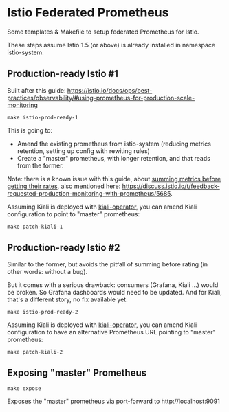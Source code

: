 # Istio Federated Prometheus

Some templates &amp; Makefile to setup federated Prometheus for Istio.

These steps assume Istio 1.5 (or above) is already installed in namespace istio-system.

## Production-ready Istio #1

Built after this guide: https://istio.io/docs/ops/best-practices/observability/#using-prometheus-for-production-scale-monitoring

```
make istio-prod-ready-1
```

This is going to:
- Amend the existing prometheus from istio-system (reducing metrics retention, setting up config with rewiting rules)
- Create a "master" prometheus, with longer retention, and that reads from the former.

Note: there is a known issue with this guide, about [summing metrics before getting their rates](https://www.robustperception.io/rate-then-sum-never-sum-then-rate), also mentioned here: https://discuss.istio.io/t/feedback-requested-production-monitoring-with-prometheus/5685.

Assuming Kiali is deployed with [kiali-operator](https://kiali.io/documentation/getting-started/#_install_kiali_latest), you can amend Kiali configuration to point to "master" prometheus:

```
make patch-kiali-1
```

## Production-ready Istio #2

Similar to the former, but avoids the pitfall of summing before rating (in other words: without a bug).

But it comes with a serious drawback: consumers (Grafana, Kiali ...) would be broken. So Grafana dashboards would need to be updated. And for Kiali, that's a different story, no fix available yet.

```
make istio-prod-ready-2
```

Assuming Kiali is deployed with [kiali-operator](https://kiali.io/documentation/getting-started/#_install_kiali_latest), you can amend Kiali configuration to have an alternative Prometheus URL pointing to "master" prometheus:

```
make patch-kiali-2
```

## Exposing "master" Prometheus

```
make expose
```

Exposes the "master" prometheus via port-forward to http://localhost:9091

